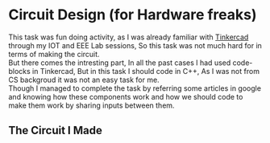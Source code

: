 #  Circuit Design (for Hardware freaks)

This task was fun doing activity, as I was already familiar with [Tinkercad](https://www.tinkercad.com/) through my IOT and EEE Lab sessions, So this task was not much hard for in terms of making the circuit. <br>
But there comes the intresting part, In all the past cases I had used code-blocks in Tinkercad, But in this task I should code in C++, As I was not from CS backgroud it was not an easy task for me. <br>
Though I managed to complete the task by referring some articles in google and knowing how these components work and how we should code to make them work by sharing inputs between them.

## The Circuit I Made
